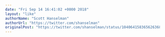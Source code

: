 ```yaml
---
date: "Fri Sep 14 16:41:02 +0000 2018"
layout: "like"
authorName: "Scott Hanselman"
authorUrl: "https://twitter.com/shanselman"
originalPost: "https://twitter.com/shanselman/status/1040641583656263686"
---
```

